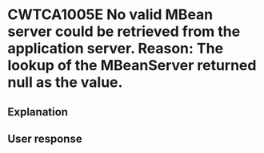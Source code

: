 # CWTCA1005E No valid MBean server could be retrieved from the application server. Reason: The lookup of the MBeanServer returned null as the value.

## Explanation

## User response